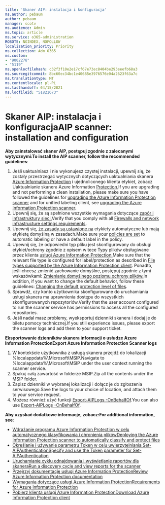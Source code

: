 ```yaml
---
title: 'Skaner AIP: instalacja i konfiguracja'
ms.author: pebaum
author: pebaum
manager: scotv
ms.audience: Admin
ms.topic: article
ms.service: o365-administration
ROBOTS: NOINDEX, NOFOLLOW
localization_priority: Priority
ms.collection: Adm_O365
ms.custom:
- "9002278"
- "5119"
ms.openlocfilehash: c32f3f10e2e17cf67e73ec8404be293eeefb68a3
ms.sourcegitcommit: 8bc60ec34bc1e40685e3976576e04a2623f63a7c
ms.translationtype: MT
ms.contentlocale: pl-PL
ms.lasthandoff: 04/15/2021
ms.locfileid: "51821673"
---
```

# <a name="aip-scanner-installation-and-configuration"></a><span data-ttu-id="229d2-102">Skaner AIP: instalacja i konfiguracja</span><span class="sxs-lookup"><span data-stu-id="229d2-102">AIP scanner: installation and configuration</span></span>

<span data-ttu-id="229d2-103">**Aby zainstalować skaner AIP, postępuj zgodnie z zalecanymi wytycznymi:**</span><span class="sxs-lookup"><span data-stu-id="229d2-103">**To install the AIP scanner, follow the recommended guidelines**:</span></span>

1. <span data-ttu-id="229d2-104">Jeśli uaktualniasz i nie wykonujesz czystej instalacji, upewnij się, że zostały przestrzegać wytycznych dotyczących uaktualniania skanera [Azure Information Protection](https://docs.microsoft.com/azure/information-protection/rms-client/client-admin-guide#upgrading-the-azure-information-protection-scanner) i ujednoliconego klienta etykiet, zobacz Uaktualnianie skanera Azure Information [Protection.](https://docs.microsoft.com/azure/information-protection/rms-client/clientv2-admin-guide#upgrading-the-azure-information-protection-scanner)</span><span class="sxs-lookup"><span data-stu-id="229d2-104">If you are upgrading and not performing a clean installation, please make sure you have followed the guidelines for [upgrading the Azure Information Protection scanner](https://docs.microsoft.com/azure/information-protection/rms-client/client-admin-guide#upgrading-the-azure-information-protection-scanner) and for unified labeling client, see [upgrading the Azure Information Protection scanner](https://docs.microsoft.com/azure/information-protection/rms-client/clientv2-admin-guide#upgrading-the-azure-information-protection-scanner).</span></span>
2. <span data-ttu-id="229d2-105">Upewnij się, że są spełnione wszystkie wymagania dotyczące [zapór i infrastruktury sieci.](https://docs.microsoft.com/azure/information-protection/requirements#firewalls-and-network-infrastructure)</span><span class="sxs-lookup"><span data-stu-id="229d2-105">Verify that you comply with all [Firewalls and network infrastructure settings requirements](https://docs.microsoft.com/azure/information-protection/requirements#firewalls-and-network-infrastructure).</span></span>
3. <span data-ttu-id="229d2-106">Upewnij się, [że zasady są ustawione na](https://docs.microsoft.com/azure/information-protection/configure-policy) etykiety automatyczne lub mają etykietę domyślną w zasadach.</span><span class="sxs-lookup"><span data-stu-id="229d2-106">Make sure your [policies are set](https://docs.microsoft.com/azure/information-protection/configure-policy) to automatic labeling or have a default label in the policy.</span></span>
4. <span data-ttu-id="229d2-107">Upewnij się, że odpowiedni typ pliku jest skonfigurowany do obsługi etykiet/ochrony zgodnie z opisem w tece Typy plików obsługiwane przez klienta [usługi Azure Information Protection.](https://docs.microsoft.com/azure/information-protection/rms-client/client-admin-guide-file-types#supported-file-types-for-classification-and-protection)</span><span class="sxs-lookup"><span data-stu-id="229d2-107">Make sure that the relevant file type is configured for label/protection as described in [File types supported by the Azure Information Protection client](https://docs.microsoft.com/azure/information-protection/rms-client/client-admin-guide-file-types#supported-file-types-for-classification-and-protection).</span></span> <span data-ttu-id="229d2-108">Ponadto, jeśli chcesz zmienić zachowanie domyślne, postępuj zgodnie z tymi wskazówkami: [Zmienianie domyślnego poziomu ochrony plików.](https://docs.microsoft.com/azure/information-protection/rms-client/client-admin-guide-file-types#changing-the-default-protection-level-of-files)</span><span class="sxs-lookup"><span data-stu-id="229d2-108">In addition, if you want to change the default behavior, follow these guidelines: [Changing the default protection level of files](https://docs.microsoft.com/azure/information-protection/rms-client/client-admin-guide-file-types#changing-the-default-protection-level-of-files).</span></span>
5. <span data-ttu-id="229d2-109">Sprawdź, czy konto użytkownika skonfigurowane do uruchamiania usługi skanera ma uprawnienia dostępu do wszystkich skonfigurowanych repozytoriów.</span><span class="sxs-lookup"><span data-stu-id="229d2-109">Verify that the user account configured to run the scanner service has permissions to access all the configured repositories.</span></span>
6. <span data-ttu-id="229d2-110">Jeśli nadal masz problemy, wyeksportuj dzienniki skanera i dodaj je do biletu pomocy technicznej.</span><span class="sxs-lookup"><span data-stu-id="229d2-110">If you still experience issues, please export the scanner logs and add them to your support ticket.</span></span>

<span data-ttu-id="229d2-111">**Eksportowanie dzienników skanera informacji o usłudze Azure Information Protection**</span><span class="sxs-lookup"><span data-stu-id="229d2-111">**Export Azure Information Protection Scanner logs**</span></span>

1. <span data-ttu-id="229d2-112">W kontekście użytkownika z usługą skanera przejdź do lokalizacji %localappdata%\Microsoft\MSIP.</span><span class="sxs-lookup"><span data-stu-id="229d2-112">Navigate to %localappdata%\Microsoft\MSIP under the user context running the scanner service.</span></span>
2. <span data-ttu-id="229d2-113">Spakuj całą zawartość w folderze MSIP.</span><span class="sxs-lookup"><span data-stu-id="229d2-113">Zip all the contents under the MSIP folder.</span></span>
3. <span data-ttu-id="229d2-114">Zapisz dzienniki w wybranej lokalizacji i dołącz je do zgłoszenia serwisowego.</span><span class="sxs-lookup"><span data-stu-id="229d2-114">Save the logs to your choice of location, and attach them to your service request.</span></span>
4. <span data-ttu-id="229d2-115">Możesz również użyć funkcji [Export-AIPLogs -OnBehalfOf](https://docs.microsoft.com/powershell/module/azureinformationprotection/export-aiplogs?view=azureipps).</span><span class="sxs-lookup"><span data-stu-id="229d2-115">You can also use [Export-AIPLogs -OnBehalfOf](https://docs.microsoft.com/powershell/module/azureinformationprotection/export-aiplogs?view=azureipps).</span></span>

<span data-ttu-id="229d2-116">**Aby uzyskać dodatkowe informacje, zobacz:**</span><span class="sxs-lookup"><span data-stu-id="229d2-116">**For additional information, see**:</span></span>
- [<span data-ttu-id="229d2-117">Wdrażanie programu Azure Information Protection w celu automatycznego klasyfikowania i chronienia plików</span><span class="sxs-lookup"><span data-stu-id="229d2-117">Deploying the Azure Information Protection scanner to automatically classify and protect files</span></span>](https://docs.microsoft.com/azure/information-protection/deploy-aip-scanner)
- [<span data-ttu-id="229d2-118">Określanie i używanie parametru Token w celu uwierzytelniania Set-AIPAuthentication</span><span class="sxs-lookup"><span data-stu-id="229d2-118">Specify and use the Token parameter for Set-AIPAuthentication</span></span>](https://docs.microsoft.com/azure/information-protection/rms-client/client-admin-guide-powershell#specify-and-use-the-token-parameter-for-set-aipauthentication)
- [<span data-ttu-id="229d2-119">Uruchamianie cyklu odnajdowania i wyświetlanie raportów dla skanera</span><span class="sxs-lookup"><span data-stu-id="229d2-119">Run a discovery cycle and view reports for the scanner</span></span>](https://docs.microsoft.com/azure/information-protection/deploy-aip-scanner#run-a-discovery-cycle-and-view-reports-for-the-scanner)
- [<span data-ttu-id="229d2-120">Przejrzyj dokumentację usługi Azure Information Protection</span><span class="sxs-lookup"><span data-stu-id="229d2-120">Review Azure Information Protection documentation</span></span>](https://docs.microsoft.com/azure/information-protection/what-is-information-protection)
- [<span data-ttu-id="229d2-121">Wymagania dotyczące usługi Azure Information Protection</span><span class="sxs-lookup"><span data-stu-id="229d2-121">Requirements for Azure Information Protection</span></span>](https://docs.microsoft.com/azure/information-protection/get-started/requirements)
- [<span data-ttu-id="229d2-122">Pobierz klienta usługi Azure Information Protection</span><span class="sxs-lookup"><span data-stu-id="229d2-122">Download Azure Information Protection client</span></span>](https://www.microsoft.com/download/details.aspx?id=53018)
